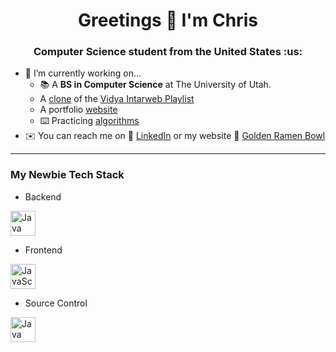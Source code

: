 <h1 align="center">Greetings 👋 I'm Chris</h1>
<h3 align="center">Computer Science student from the United States :us:</h3>

- 🌱 I’m currently working on...
    - 📚 A **BS in Computer Science** at The University of Utah.
    - A [clone](https://github.com/KrisAirdancer/vidya-clone) of the [Vidya Intarweb Playlist](https://www.vipvgm.net/)
    - A portfolio [website](https://github.com/KrisAirdancer/krisairdancer-dot-com)
    - ⌨️ Practicing [algorithms](https://github.com/KrisAirdancer/Algs-Practice)
- ✉️ You can reach me on 🔗 [LinkedIn](www.linkedin.com/in/chris-s-marston) or my website 🍜 [Golden Ramen Bowl](https://goldenramenbowl.com/)

---

### My Newbie Tech Stack
- Backend
<p align="left">
<img src="https://www.vectorlogo.zone/logos/java/java-icon.svg" alt="Java logo" width="40" height="40"/>
</p>

- Frontend

<p align="left">
<img src="https://www.vectorlogo.zone/logos/javascript/javascript-icon.svg" alt="JavaScript logo width="40" height="40"/>
</p>

- Source Control
<p align="left">
<img src="https://www.vectorlogo.zone/logos/git-scm/git-scm-icon.svg" alt="Java" width="40" height="40"/>
</p>
 
 
 
<!--
THIS SECTION DOESN'T APPEAR IN THE PREVIEW OR ON GITHUB - use it for notes & reference material

**KrisAirdancer/KrisAirdancer** is a ✨ _special_ ✨ repository because its `README.md` (this file) appears on your GitHub profile.

C-SHARP AND NODEJS LOGOS
<img src="https://brandeps.com/logo-download/C/C-Sharp-logo-vector-01.svg" alt="C-Sharp logo" width="40" height="40"/><img src="https://www.vectorlogo.zone/logos/nodejs/nodejs-icon.svg" alt="Node.js logo"  width="40" height="40"/>

 - Devops
 DOCKER LOGO
 <P>
 <img src="https://www.vectorlogo.zone/logos/docker/docker-icon.svg" alt="Docker logo" width="40" height="40"/>
 </p>

VUEJS LOGO
<img src="https://www.vectorlogo.zone/logos/vuejs/vuejs-icon.svg" alt="Vue.js logo width="40" height="40"/>



Here are some ideas to get you started:

- 🔭 I’m currently working on a BS in Computer Science
- 🌱 I’m currently learning Java & pen sketching
- 📫 You can reach me on LinkedIn or my [website](goldenramenbowl.com)
- ⚡ Fun fact: 

### Github Stats
- [Stats Block](https://github.com/anuraghazra/github-readme-stats)
My Stats Block
[![Chris's GitHub stats](https://github-readme-stats.vercel.app/api?username=KrisAirdancer)](https://github.com/anuraghazra/github-readme-stats)
Other Stats Stuff
- [LeetCode Badge](https://github.com/cascandaliato/leetcode-badge)

### Emoji Sources
- https://github.com/ikatyang/emoji-cheat-sheet
- https://gist.github.com/rxaviers/7360908

[A place to get logos for this README - see below for how to insert](https://www.vectorlogo.zone/)
<img src="https://www.vectorlogo.zone/logos/javascript/javascript-icon.svg" alt="javascript" width="40" height="40"/> 


-->
